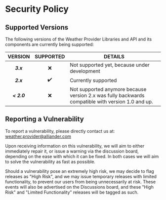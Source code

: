 # Security Policy

## Supported Versions

The following versions of the Weather Provider Libraries and API and its components are currently being supported:

|   VERSION   |     SUPPORTED      | DETAILS                                                      |
| :---------: | :----------------: | ------------------------------------------------------------ |
|  ***3.x***  |        :x:         | Not supported yet, because under development                 |
|  ***2.x***  | :heavy_check_mark: | Currently supported                                          |
| ***< 2.0*** |        :x:         | Not supported anymore because version 2.x was fully backwards compatible with version 1.0 and up. |



## Reporting a Vulnerability

To report a vulnerability, please directly contact us at: [weather.provider@alliander.com](weather.provider@alliander.com)

Upon receiving information on this vulnerability, we will aim to either immediately repair it, or issue a warning via the discussion board, depending on the ease with which it can be fixed. In both cases we will aim to solve the vulnerability as fast as possible.

Should a vulnerability pose an extremely high risk, we may decide to flag releases as "High Risk", and we may issue temporary releases with limited functionality, to prevent our users from being unnecessarily at risk. These events will also be advertised on the Discussions board, and these "High Risk" and "Limited Functionality" releases will be tagged as such.

